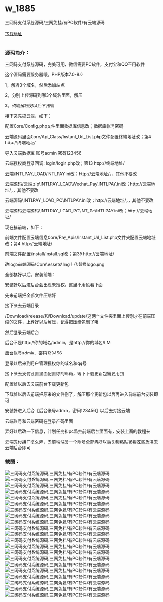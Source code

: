# w_1885
三网码支付系统源码/三网免挂/有PC软件/有云端源码
<br/></br>
[下载地址](https://www.uuid2.com/1885.html "下载地址")
<br/></br>
<h3>源码简介：</h3>
<p>三网码支付系统源码，完美可用，微信需要PC软件，支付宝和QQ不用软件<p>
<p>这个源码需要服务器哦，PHP版本7.0-8.0<p>
<p>1，解析3个域名，然后添加站点<p>
<p>2，分别上传源码到哪3个域名里面，解压<p>
<p>3，终端解压好以后不用管<p>
<p>接下来先搞云端，如下：<p>
<p>配置Core/Config.php文件里面数据库信息改；数据库帐号密码<p>
<p>云端源码里面Core/Api_Class/Instant_Url_List.php文件配置终端地址改；第4 http://终端地址/<p>
<p>导入云端数据库 账号admin 密码123456<p>
<p>云端授权商登录回调: login/login.php改；第13 http://终端地址/<p>
<p>云端/INTLPAY_LOAD/INTLPAY.ini改；http://云端地址/，，其他不要改<p>
<p>云端源码/云端.zip\INTLPAY_LOAD\Wechat_Pay\INTLPAY.ini改；http://云端地址/，，其他不要改<p>
<p>云端源码\INTLPAY_LOAD_PC\INTLPAY.ini改；http://云端地址/，，其他不要改<p>
<p>云端源码云端源码\INTLPAY_LOAD_PC\INT_Pc\INTLPAY.ini改；http://云端地址/<p>
<p>现在搞前端，如下：<p>
<p>前端文件配置云端信息Core/Pay_Apis/Instant_Url_List.php文件夹配置云端地址改；第4 http://云端地址/<p>
<p>前端文件配置/Install/install.sql改；第39 http://云端地址/<p>
<p>改logo前端源码\Core\Assets\Img上传替换logo.png<p>
<p>全部搞好以后，安装前端：<p>
<p>安装好以后进后台会出现未授权，这里不用慌看下面<p>
<p>先来前端把全部文件压缩好<p>
<p>接下来去云端目录<p>
<p>/Download/release/和/Download/update/这两个文件夹里面上传刚才在前端压缩的文件，上传好以后解压，记得把压缩包删了哦<p>
<p>然后登录云端后台<p>
<p>后台不是http://你的域名/admin，是http://你的域名/LM<p>
<p>后台账号admin，密码123456<p>
<p>登录以后来到用户管理授权你的域名和qq号<p>
<p>接下来去支付设置里面配置你的邮箱，等下下载更新包需要用到<p>
<p>配置好以后去云端前台下载更新包<p>
<p>下载好以后去前端把原来的文件删了，解压那个更新包以后再进入前端前台安装即可<p>
<p>安装好进入后台【后台账号admin，密码123456】以后去对接云端<p>
<p>云端账号和云端密码在登录产码里面<p>
<p>弄好以后改一下信息，计划任务和pc监控前端后台里面有，安装上面的教程来<p>
<p>云端支付接口怎么弄，去前端注册一个账号全部弄好以后复制粘贴密钥这些放进去云端后台即可<p>
<h3>截图：</h3>
<img src="https://www.uuid2.com/wp-content/uploads/img/202112/db79dbf349.jpg" alt="三网码支付系统源码/三网免挂/有PC软件/有云端源码"><img src="https://www.uuid2.com/wp-content/uploads/img/202112/2ea46b7739.jpg" alt="三网码支付系统源码/三网免挂/有PC软件/有云端源码"><img src="https://www.uuid2.com/wp-content/uploads/img/202112/737d367196.jpg" alt="三网码支付系统源码/三网免挂/有PC软件/有云端源码"><img src="https://www.uuid2.com/wp-content/uploads/img/202112/e7828b9243.jpg" alt="三网码支付系统源码/三网免挂/有PC软件/有云端源码"><img src="https://www.uuid2.com/wp-content/uploads/img/202112/67e4260836.jpg" alt="三网码支付系统源码/三网免挂/有PC软件/有云端源码"><img src="https://www.uuid2.com/wp-content/uploads/img/202112/082df2f761.jpg" alt="三网码支付系统源码/三网免挂/有PC软件/有云端源码"><img src="https://www.uuid2.com/wp-content/uploads/img/202112/f52de12723.jpg" alt="三网码支付系统源码/三网免挂/有PC软件/有云端源码"><img src="https://www.uuid2.com/wp-content/uploads/img/202112/31d391c281.jpg" alt="三网码支付系统源码/三网免挂/有PC软件/有云端源码"><img src="https://www.uuid2.com/wp-content/uploads/img/202112/6d1321c519.jpg" alt="三网码支付系统源码/三网免挂/有PC软件/有云端源码"><img src="https://www.uuid2.com/wp-content/uploads/img/202112/2e92d33517.jpg" alt="三网码支付系统源码/三网免挂/有PC软件/有云端源码"><img src="https://www.uuid2.com/wp-content/uploads/img/202112/7e192db369.jpg" alt="三网码支付系统源码/三网免挂/有PC软件/有云端源码"><img src="https://www.uuid2.com/wp-content/uploads/img/202112/5747d24132.jpg" alt="三网码支付系统源码/三网免挂/有PC软件/有云端源码"><img src="https://www.uuid2.com/wp-content/uploads/img/202112/dfb5503528.jpg" alt="三网码支付系统源码/三网免挂/有PC软件/有云端源码"><img src="https://www.uuid2.com/wp-content/uploads/img/202112/51e45c1316.jpg" alt="三网码支付系统源码/三网免挂/有PC软件/有云端源码"><img src="https://www.uuid2.com/wp-content/uploads/img/202112/e2250a8980.jpg" alt="三网码支付系统源码/三网免挂/有PC软件/有云端源码"><img src="https://www.uuid2.com/wp-content/uploads/img/202112/674f80e271.jpg" alt="三网码支付系统源码/三网免挂/有PC软件/有云端源码"><img src="https://www.uuid2.com/wp-content/uploads/img/202112/f4a9d71468.jpg" alt="三网码支付系统源码/三网免挂/有PC软件/有云端源码"><img src="https://www.uuid2.com/wp-content/uploads/img/202112/47fa0f0591.jpg" alt="三网码支付系统源码/三网免挂/有PC软件/有云端源码"><img src="https://www.uuid2.com/wp-content/uploads/img/202112/2607640131.jpg" alt="三网码支付系统源码/三网免挂/有PC软件/有云端源码"><img src="https://www.uuid2.com/wp-content/uploads/img/202112/c858b5e507.jpg" alt="三网码支付系统源码/三网免挂/有PC软件/有云端源码"><img src="https://www.uuid2.com/wp-content/uploads/img/202112/68d4bc1114.jpg" alt="三网码支付系统源码/三网免挂/有PC软件/有云端源码">
